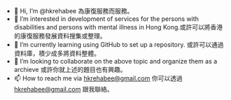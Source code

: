 - 👋 Hi, I’m @hkrehabee  為康復服務而服務。
- 👀 I’m interested in development of services for the persons with disabilities and persons with mental illness in Hong Kong.或許可以將香港的康復服務發展資料搜集或整理。
- 🌱 I’m currently learning using GitHub to set up a repository.  或許可以通過資料庫，積少成多將資料整體。
- 💞️ I’m looking to collaborate on the above topic and organize them as a archieve 或許你就上述的題目也有興趣。
- 📫 How to reach me via <hkrehabee@gmail.com> 你可以透過 <hkrehabee@gmail.com> 跟我聯絡。

<!---
hkrehabee/hkrehabee is a ✨ special ✨ repository because its `README.md` (this file) appears on your GitHub profile.
You can click the Preview link to take a look at your changes.
--->

